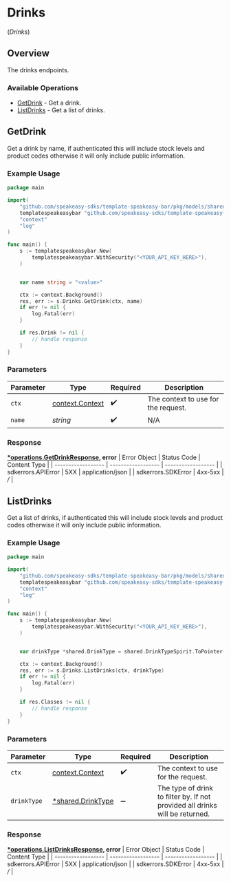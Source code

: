 # Drinks
(*Drinks*)

## Overview

The drinks endpoints.

### Available Operations

* [GetDrink](#getdrink) - Get a drink.
* [ListDrinks](#listdrinks) - Get a list of drinks.

## GetDrink

Get a drink by name, if authenticated this will include stock levels and product codes otherwise it will only include public information.

### Example Usage

```go
package main

import(
	"github.com/speakeasy-sdks/template-speakeasy-bar/pkg/models/shared"
	templatespeakeasybar "github.com/speakeasy-sdks/template-speakeasy-bar"
	"context"
	"log"
)

func main() {
    s := templatespeakeasybar.New(
        templatespeakeasybar.WithSecurity("<YOUR_API_KEY_HERE>"),
    )


    var name string = "<value>"

    ctx := context.Background()
    res, err := s.Drinks.GetDrink(ctx, name)
    if err != nil {
        log.Fatal(err)
    }

    if res.Drink != nil {
        // handle response
    }
}
```

### Parameters

| Parameter                                             | Type                                                  | Required                                              | Description                                           |
| ----------------------------------------------------- | ----------------------------------------------------- | ----------------------------------------------------- | ----------------------------------------------------- |
| `ctx`                                                 | [context.Context](https://pkg.go.dev/context#Context) | :heavy_check_mark:                                    | The context to use for the request.                   |
| `name`                                                | *string*                                              | :heavy_check_mark:                                    | N/A                                                   |


### Response

**[*operations.GetDrinkResponse](../../pkg/models/operations/getdrinkresponse.md), error**
| Error Object       | Status Code        | Content Type       |
| ------------------ | ------------------ | ------------------ |
| sdkerrors.APIError | 5XX                | application/json   |
| sdkerrors.SDKError | 4xx-5xx            | */*                |

## ListDrinks

Get a list of drinks, if authenticated this will include stock levels and product codes otherwise it will only include public information.

### Example Usage

```go
package main

import(
	"github.com/speakeasy-sdks/template-speakeasy-bar/pkg/models/shared"
	templatespeakeasybar "github.com/speakeasy-sdks/template-speakeasy-bar"
	"context"
	"log"
)

func main() {
    s := templatespeakeasybar.New(
        templatespeakeasybar.WithSecurity("<YOUR_API_KEY_HERE>"),
    )


    var drinkType *shared.DrinkType = shared.DrinkTypeSpirit.ToPointer()

    ctx := context.Background()
    res, err := s.Drinks.ListDrinks(ctx, drinkType)
    if err != nil {
        log.Fatal(err)
    }

    if res.Classes != nil {
        // handle response
    }
}
```

### Parameters

| Parameter                                                                    | Type                                                                         | Required                                                                     | Description                                                                  |
| ---------------------------------------------------------------------------- | ---------------------------------------------------------------------------- | ---------------------------------------------------------------------------- | ---------------------------------------------------------------------------- |
| `ctx`                                                                        | [context.Context](https://pkg.go.dev/context#Context)                        | :heavy_check_mark:                                                           | The context to use for the request.                                          |
| `drinkType`                                                                  | [*shared.DrinkType](../../pkg/models/shared/drinktype.md)                    | :heavy_minus_sign:                                                           | The type of drink to filter by. If not provided all drinks will be returned. |


### Response

**[*operations.ListDrinksResponse](../../pkg/models/operations/listdrinksresponse.md), error**
| Error Object       | Status Code        | Content Type       |
| ------------------ | ------------------ | ------------------ |
| sdkerrors.APIError | 5XX                | application/json   |
| sdkerrors.SDKError | 4xx-5xx            | */*                |
